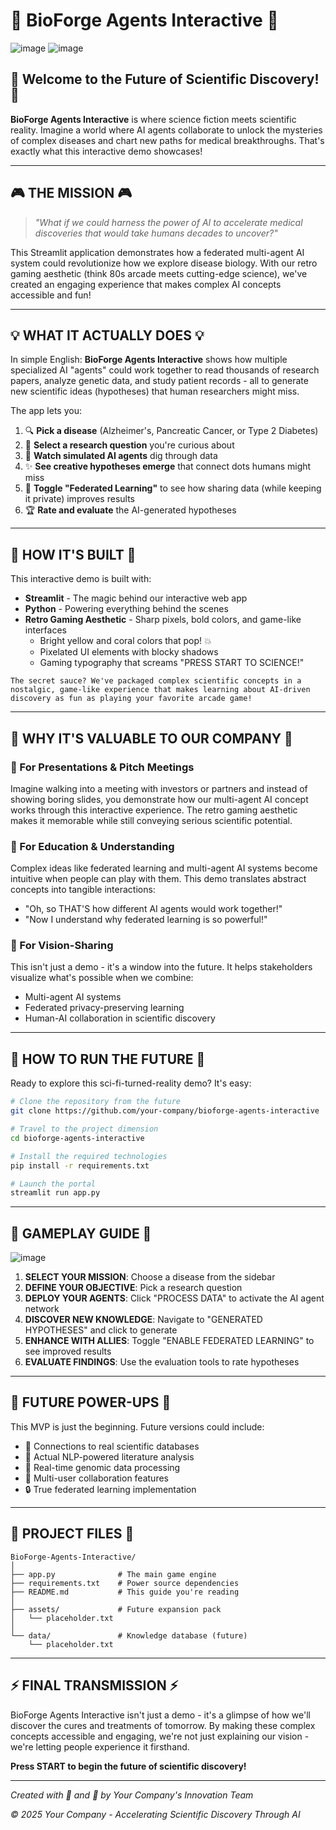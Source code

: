 # 🧬 BioForge Agents Interactive 🤖

![image](https://github.com/user-attachments/assets/1f223e7b-54ab-4b3b-bcb0-cc36136acfdc)
![image](https://github.com/user-attachments/assets/dd29e909-e530-4278-9f64-09ad679a502e)


## 🌟 Welcome to the Future of Scientific Discovery! 🌟

**BioForge Agents Interactive** is where science fiction meets scientific reality. Imagine a world where AI agents collaborate to unlock the mysteries of complex diseases and chart new paths for medical breakthroughs. That's exactly what this interactive demo showcases!

---

## 🎮 THE MISSION 🎮

> *"What if we could harness the power of AI to accelerate medical discoveries that would take humans decades to uncover?"*

This Streamlit application demonstrates how a federated multi-agent AI system could revolutionize how we explore disease biology. With our retro gaming aesthetic (think 80s arcade meets cutting-edge science), we've created an engaging experience that makes complex AI concepts accessible and fun!

---

## 💡 WHAT IT ACTUALLY DOES 💡

In simple English: **BioForge Agents Interactive** shows how multiple specialized AI "agents" could work together to read thousands of research papers, analyze genetic data, and study patient records - all to generate new scientific ideas (hypotheses) that human researchers might miss.

The app lets you:

1. 🔍 **Pick a disease** (Alzheimer's, Pancreatic Cancer, or Type 2 Diabetes)
2. 🧩 **Select a research question** you're curious about
3. 🤖 **Watch simulated AI agents** dig through data
4. ✨ **See creative hypotheses emerge** that connect dots humans might miss
5. 🔄 **Toggle "Federated Learning"** to see how sharing data (while keeping it private) improves results
6. 🏆 **Rate and evaluate** the AI-generated hypotheses

---

## 🚀 HOW IT'S BUILT 🚀

This interactive demo is built with:

- **Streamlit** - The magic behind our interactive web app
- **Python** - Powering everything behind the scenes
- **Retro Gaming Aesthetic** - Sharp pixels, bold colors, and game-like interfaces
  - Bright yellow and coral colors that pop! 💥
  - Pixelated UI elements with blocky shadows
  - Gaming typography that screams "PRESS START TO SCIENCE!"

```
The secret sauce? We've packaged complex scientific concepts in a 
nostalgic, game-like experience that makes learning about AI-driven 
discovery as fun as playing your favorite arcade game!
```

---

## 💼 WHY IT'S VALUABLE TO OUR COMPANY 💼

### 🎯 For Presentations & Pitch Meetings

Imagine walking into a meeting with investors or partners and instead of showing boring slides, you demonstrate how our multi-agent AI concept works through this interactive experience. The retro gaming aesthetic makes it memorable while still conveying serious scientific potential.

### 🧠 For Education & Understanding

Complex ideas like federated learning and multi-agent AI systems become intuitive when people can play with them. This demo translates abstract concepts into tangible interactions:
- "Oh, so THAT'S how different AI agents would work together!"
- "Now I understand why federated learning is so powerful!"

### 🔮 For Vision-Sharing

This isn't just a demo - it's a window into the future. It helps stakeholders visualize what's possible when we combine:
- Multi-agent AI systems
- Federated privacy-preserving learning
- Human-AI collaboration in scientific discovery

---

## 🎯 HOW TO RUN THE FUTURE 🎯

Ready to explore this sci-fi-turned-reality demo? It's easy:


```bash
# Clone the repository from the future
git clone https://github.com/your-company/bioforge-agents-interactive

# Travel to the project dimension
cd bioforge-agents-interactive

# Install the required technologies
pip install -r requirements.txt

# Launch the portal
streamlit run app.py
```

---

## 🎲 GAMEPLAY GUIDE 🎲

![image](https://github.com/user-attachments/assets/6acd9661-4d41-46b1-888c-bfeb6ce1709b)


1. **SELECT YOUR MISSION**: Choose a disease from the sidebar
2. **DEFINE YOUR OBJECTIVE**: Pick a research question
3. **DEPLOY YOUR AGENTS**: Click "PROCESS DATA" to activate the AI agent network
4. **DISCOVER NEW KNOWLEDGE**: Navigate to "GENERATED HYPOTHESES" and click to generate
5. **ENHANCE WITH ALLIES**: Toggle "ENABLE FEDERATED LEARNING" to see improved results
6. **EVALUATE FINDINGS**: Use the evaluation tools to rate hypotheses

---

## 🔮 FUTURE POWER-UPS 🔮

This MVP is just the beginning. Future versions could include:
- 🔌 Connections to real scientific databases
- 🧪 Actual NLP-powered literature analysis
- 🧬 Real-time genomic data processing
- 👥 Multi-user collaboration features
- 🔒 True federated learning implementation

---

## 💾 PROJECT FILES 💾

```
BioForge-Agents-Interactive/
│
├── app.py              # The main game engine
├── requirements.txt    # Power source dependencies
├── README.md           # This guide you're reading
│
├── assets/             # Future expansion pack
│   └── placeholder.txt
│
└── data/               # Knowledge database (future)
    └── placeholder.txt
```

---

## ⚡ FINAL TRANSMISSION ⚡

BioForge Agents Interactive isn't just a demo - it's a glimpse of how we'll discover the cures and treatments of tomorrow. By making these complex concepts accessible and engaging, we're not just explaining our vision - we're letting people experience it firsthand.

**Press START to begin the future of scientific discovery!**

---

*Created with 💛 and 🧪 by Your Company's Innovation Team*

*© 2025 Your Company - Accelerating Scientific Discovery Through AI*
